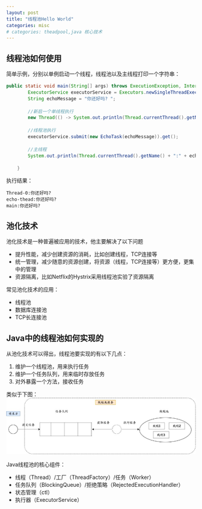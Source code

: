 ```yaml
---
layout: post
title: "线程池Hello World"
categories: misc
# categories: theadpool,java 核心技术
---
```


## 线程池如何使用

简单示例，分别以单例启动一个线程，线程池以及主线程打印一个字符串：

```java
public static void main(String[] args) throws ExecutionException, InterruptedException {
        ExecutorService executorService = Executors.newSingleThreadExecutor(new NamedTheadFactory());
        String echoMessage = "你还好吗? ";

        //新启一个单线程执行
        new Thread(() -> System.out.println(Thread.currentThread().getName() + ":" + echoMessage)).start();

        //线程池执行
        executorService.submit(new EchoTask(echoMessage)).get();

        //主线程
        System.out.println(Thread.currentThread().getName() + ":" + echoMessage);

    }
```


执行结果：
```
Thread-0:你还好吗? 
echo-thead:你还好吗? 
main:你还好吗? 
```

## 池化技术
池化技术是一种普遍被应用的技术，他主要解决了以下问题
* 提升性能，减少创建资源的消耗，比如创建线程，TCP连接等
* 统一管理，减少随意的资源创建，将资源（线程，TCP连接等）更方便，更集中的管理
* 资源隔离，比如Netflix的Hystrix采用线程池实验了资源隔离

常见池化技术的应用：
* 线程池
* 数据库连接池
* TCP长连接池

## Java中的线程池如何实现的
从池化技术可以得出，线程池要实现的有以下几点：
1. 维护一个线程池，用来执行任务
2. 维护一个任务队列，用来临时存放任务
3. 对外暴露一个方法，接收任务

类似于下图：
![](/resource/thread-pool/%E7%BA%BF%E7%A8%8B%E6%B1%A0helloworld.jpg "图1")



Java线程池的核心组件：
* 线程（Thread）/工厂（ThreadFactory）/任务（Worker）
* 任务队列（BlockingQueue）/拒绝策略（RejectedExecutionHandler）
* 状态管理（ctl）
* 执行器（ExecutorService）

